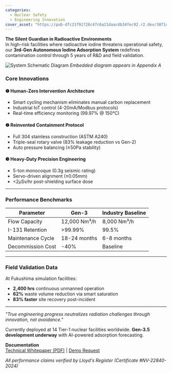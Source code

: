 ```yaml
---
categories:  
  - Nuclear Safety  
  - Engineering Innovation  
cover_asset: "https://pub-dfc21f91726c47c6a21daacdb34fec92.r2.dev/307145250.jpg"
---
```


**The Silent Guardian in Radioactive Environments**  
In high-risk facilities where radioactive iodine threatens operational safety, our **3rd-Gen Autonomous Iodine Adsorption System** redefines contamination control through 5 years of R&D and field validation.

![System Schematic Diagram](https://pub-dfc21f91726c47c6a21daacdb34fec92.r2.dev/system-schematic-v3.png) *Embedded diagram appears in Appendix A*

### Core Innovations  
#### ❶ Human-Zero Intervention Architecture  
- Smart cycling mechanism eliminates manual carbon replacement  
- Industrial IoT control (4-20mA/Modbus protocols)  
- Real-time efficiency monitoring (99.97% @ 150°C)  

#### ❷ Reinvented Containment Protocol  
- Full 304 stainless construction (ASTM A240)  
- Triple-seal rotary valve (83% leakage reduction vs Gen-2)  
- Auto pressure balancing (±50Pa stability)  

#### ❸ Heavy-Duty Precision Engineering  
- 5-ton monocoque (0.3g seismic rating)  
- Servo-driven alignment (±0.05mm)  
- <2μSv/hr post-shielding surface dose  

---

### Performance Benchmarks  
| Parameter         | Gen-3             | Industry Baseline |  
|-------------------|-------------------|-------------------|  
| Flow Capacity     | 12,000 Nm³/h      | 8,000 Nm³/h       |  
| I-131 Retention   | >99.99%           | 99.5%             |  
| Maintenance Cycle | 18-24 months      | 6-8 months        |  
| Decommission Cost | -40%              | Baseline          |  

---

### Field Validation Data  
At Fukushima simulation facilities:  
- **2,400 hrs** continuous unmanned operation  
- **62%** waste volume reduction via smart saturation  
- **83% faster** site recovery post-incident  

---

*"True engineering progress neutralizes radiation challenges through innovation, not avoidance."*  

Currently deployed at 14 Tier-1 nuclear facilities worldwide. **Gen-3.5 development underway** with AI-powered adsorption forecasting.

**Documentation**  
[Technical Whitepaper (PDF)](#) | [Demo Request](mailto:asadulalom53@gmail.com)  

*All performance claims verified by Lloyd's Register (Certificate #NV-22840-2024)*

